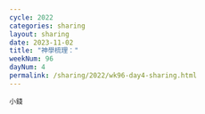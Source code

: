 ```yaml
---
cycle: 2022
categories: sharing
layout: sharing
date: 2023-11-02
title: "神學梳理："
weekNum: 96
dayNum: 4
permalink: /sharing/2022/wk96-day4-sharing.html
---
```


[](https://eccseattle.github.io/media/sharing/2022/wk096/2023-11-02-bin.m4a)

`小錢`
